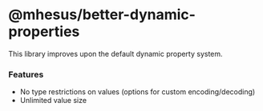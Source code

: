 # @mhesus/better-dynamic-properties

This library improves upon the default dynamic property system.

### Features

- No type restrictions on values (options for custom encoding/decoding)
- Unlimited value size
